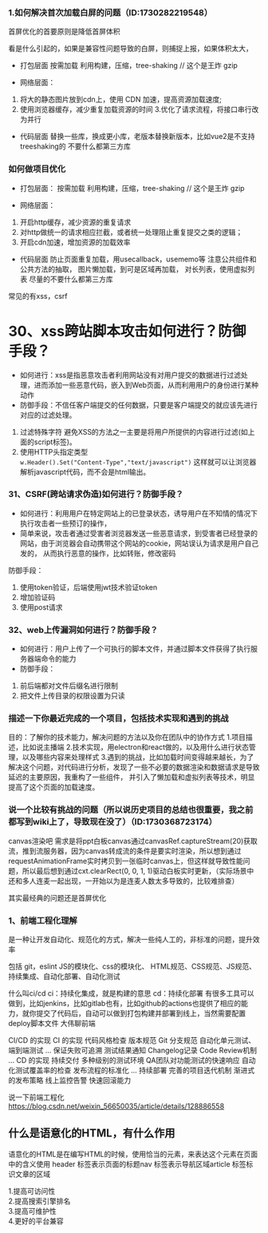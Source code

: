 
### 1.如何解决首次加载白屏的问题（ID:1730282219548）

首屏优化的首要原则是降低首屏体积

看是什么引起的，如果是兼容性问题导致的白屏，则捕捉上报，如果体积太大，

- 打包层面
按需加载
利用构建，压缩，tree-shaking  // 这个是王炸
gzip

- 网络层面：
1. 将大的静态图片放到cdn上，使用 CDN 加速，提高资源加载速度;
2. 使用浏览器缓存，减少重复加载资源的时间
3.优化了请求流程，将接口串行改为并行

- 代码层面
替换一些库，换成更小库，老版本替换新版本，比如vue2是不支持treeshaking的
不要什么都第三方库




### 如何做项目优化
- 打包层面：
按需加载
利用构建，压缩，tree-shaking  // 这个是王炸
gzip

- 网络层面：
1. 开启http缓存，减少资源的重复请求
2. 对http做统一的请求相应拦截，或者统一处理阻止重复提交之类的逻辑；
3. 开启cdn加速，增加资源的加载效率

- 代码层面
防止页面重复加载，用usecallback，usememo等
注意公共组件和公共方法的抽取，
图片懒加载，到可是区域再加载，
对长列表，使用虚拟列表
尽量的不要什么都第三方库



常见的有xss，csrf
 # 30、xss跨站脚本攻击如何进行？防御手段？
- 如何进行：xss是指恶意攻击者利用网站没有对用户提交的数据进行过滤处理，进而添加一些恶意代码，嵌入到Web页面，从而利用用户的身份进行某种动作  
- 防御手段：不信任客户端提交的任何数据，只要是客户端提交的就应该先进行对应的过滤处理。
1. 过滤特殊字符
避免XSS的方法之一主要是将用户所提供的内容进行过滤(如上面的script标签)。
1. 使用HTTP头指定类型  
`w.Header().Set("Content-Type","text/javascript")`
这样就可以让浏览器解析javascript代码，而不会是html输出。

### 31、CSRF(跨站请求伪造)如何进行？防御手段？

- 如何进行：利用用户在特定网站上的已登录状态，诱导用户在不知情的情况下执行攻击者一些预订的操作，
- 简单来说，攻击者通过受害者浏览器发送一些恶意请求，到受害者已经登录的网站，由于浏览器会自动携带这个网站的cookie，网站误认为请求是用户自己发的，
从而执行恶意的操作，比如转账，修改密码

防御手段：
1. 使用token验证，后端使用jwt技术验证token 
2. 增加验证码 
3. 使用post请求

### 32、web上传漏洞如何进行？防御手段？
- 如何进行：用户上传了一个可执行的脚本文件，并通过脚本文件获得了执行服务器端命令的能力
- 防御手段：
1. 前后端都对文件后缀名进行限制
2. 把文件上传目录的权限设置为只读

### 描述一下你最近完成的一个项目，包括技术实现和遇到的挑战
目的：了解你的技术能力，解决问题的方法以及你在团队中的协作方式
1.项目描述，比如说主播端
2.技术实现，用electron和react做的，以及用什么进行状态管理，以及哪些内容来处理样式
3.遇到的挑战，比如加载时间变得越来越长，为了解决这个问题，对代码进行分析，发现了一些不必要的数据渲染和数据请求是导致延迟的主要原因，我重构了一些组件，
并引入了懒加载和虚拟列表等技术，明显提高了这个页面的加载速度。

### 说一个比较有挑战的问题（所以说历史项目的总结也很重要，我之前都写到wiki上了，导致现在没了）（ID:1730368723174）
canvas渲染吧
需求是将ppt白板canvas通过canvasRef.captureStream(20)获取流，推到流服务器，因为canvas转成流的条件是要实时渲染，所以想到通过requestAnimationFrame实时拷贝到一张临时canvas上，但这样就导致性能问题，所以最后想到通过cxt.clearRect(0, 0, 1, 1)驱动白板实时更新，（实际场景中还和多人连麦一起出现，一开始以为是连麦人数太多导致的，比较难排查）


其实最经典的问题还是首屏优化


### 1、前端工程化理解
是一种让开发自动化、规范化的方式，解决一些纯人工的，非标准的问题，提升效率

包括  git，eslint
JS的模块化、css的模块化、
HTML规范、CSS规范、JS规范、
持续集成、自动化部署、自动化测试

什么叫ci/cd
ci：持续化集成，就是构建的意思
cd：持续化部署
有很多工具可以做到，比如jenkins，比如gitlab也有，比如github的actions也提供了相应的能力，就你提交了代码后，自动可以做到打包构建并部署到线上，当然需要配置deploy脚本文件
大伟聊前端

CI/CD 的实现
CI 的实现
代码风格检查
版本规范
Git 分支规范
自动化单元测试、端到端测试
…
保证失败可追溯
测试结果通知
Changelog记录
Code Review机制
…
CD 的实现
持续交付
多种级别的测试环境
QA团队对功能测试的快速响应
自动化测试覆盖率的检查
发布流程的标准化
…
持续部署
完善的项目迭代机制
渐进式的发布策略
线上监控告警
快速回滚能力
 


说一下前端工程化
https://blog.csdn.net/weixin_56650035/article/details/128886558


 ## 什么是语意化的HTML，有什么作用
语意化的HTML是在编写HTML的时候，使用恰当的元素，来表达这个元素在页面中的含义使用 header 标签表示页面的标题nav 标签表示导航区域article 标签标识文章的区域

1.提高可访问性  
2.提高搜索引擎排名  
3.提高可维护性  
4.更好的平台兼容